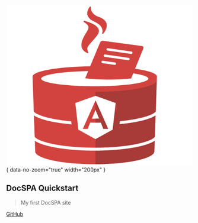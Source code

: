 ![](./assets/logo.png){ data-no-zoom="true" width="200px" }

<h2>DocSPA Quickstart <small><env-var var="version"><env-var></small></h2>

> My first DocSPA site

[GitHub](https://github.com/swimlane/docspa)